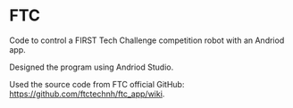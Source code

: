 # FTC
Code to control a FIRST Tech Challenge competition robot with an Andriod app. 

Designed the program using Andriod Studio. 

Used the source code from FTC official GitHub: https://github.com/ftctechnh/ftc_app/wiki.
